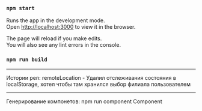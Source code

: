 ### `npm start`

Runs the app in the development mode.\
Open [http://localhost:3000](http://localhost:3000) to view it in the browser.

The page will reload if you make edits.\
You will also see any lint errors in the console.

### `npm run build`

---

Истории реп: remoteLocation - Удалил отслеживания состояния в localStorage,
хотел чтобы там хранился выбор филиала пользователем

---

Генерирование компонетов: npm run component Component
